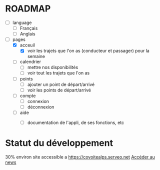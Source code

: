 # ROADMAP
- [ ] language
  - [ ] Français
  - [ ] Anglais
- [ ] pages
  - [x] acceuil
    - [x] voir les trajets que l'on as (conducteur et passager) pour la semaine
  - [ ] calendrier
    - [ ] mettre nos disponibilités
    - [ ] voir tout les trajets que l'on as
  - [ ] points
    - [ ] ajouter un point de départ/arrivé 
    - [ ] voir les points de départ/arrivé
  - [ ] compte
    - [ ] connexion
    - [ ] déconnexion
  - [ ] aide
    - [ ] documentation de l'appli, de ses fonctions, etc


# Statut du développement 
30% environ 
site accessible a https://covoitealps.serveo.net
[Accéder au news](https://rocknite-studio.github.io/covoitealps/news)
